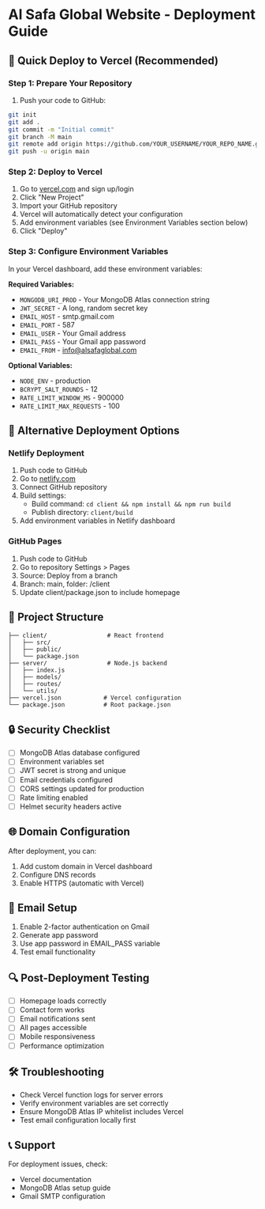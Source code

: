 # Al Safa Global Website - Deployment Guide

## 🚀 Quick Deploy to Vercel (Recommended)

### Step 1: Prepare Your Repository
1. Push your code to GitHub:
```bash
git init
git add .
git commit -m "Initial commit"
git branch -M main
git remote add origin https://github.com/YOUR_USERNAME/YOUR_REPO_NAME.git
git push -u origin main
```

### Step 2: Deploy to Vercel
1. Go to [vercel.com](https://vercel.com) and sign up/login
2. Click "New Project"
3. Import your GitHub repository
4. Vercel will automatically detect your configuration
5. Add environment variables (see Environment Variables section below)
6. Click "Deploy"

### Step 3: Configure Environment Variables
In your Vercel dashboard, add these environment variables:

**Required Variables:**
- `MONGODB_URI_PROD` - Your MongoDB Atlas connection string
- `JWT_SECRET` - A long, random secret key
- `EMAIL_HOST` - smtp.gmail.com
- `EMAIL_PORT` - 587
- `EMAIL_USER` - Your Gmail address
- `EMAIL_PASS` - Your Gmail app password
- `EMAIL_FROM` - info@alsafaglobal.com

**Optional Variables:**
- `NODE_ENV` - production
- `BCRYPT_SALT_ROUNDS` - 12
- `RATE_LIMIT_WINDOW_MS` - 900000
- `RATE_LIMIT_MAX_REQUESTS` - 100

## 🔧 Alternative Deployment Options

### Netlify Deployment
1. Push code to GitHub
2. Go to [netlify.com](https://netlify.com)
3. Connect GitHub repository
4. Build settings:
   - Build command: `cd client && npm install && npm run build`
   - Publish directory: `client/build`
5. Add environment variables in Netlify dashboard

### GitHub Pages
1. Push code to GitHub
2. Go to repository Settings > Pages
3. Source: Deploy from a branch
4. Branch: main, folder: /client
5. Update client/package.json to include homepage

## 📁 Project Structure
```
├── client/                 # React frontend
│   ├── src/
│   ├── public/
│   └── package.json
├── server/                 # Node.js backend
│   ├── index.js
│   ├── models/
│   ├── routes/
│   └── utils/
├── vercel.json            # Vercel configuration
└── package.json           # Root package.json
```

## 🔒 Security Checklist
- [ ] MongoDB Atlas database configured
- [ ] Environment variables set
- [ ] JWT secret is strong and unique
- [ ] Email credentials configured
- [ ] CORS settings updated for production
- [ ] Rate limiting enabled
- [ ] Helmet security headers active

## 🌐 Domain Configuration
After deployment, you can:
1. Add custom domain in Vercel dashboard
2. Configure DNS records
3. Enable HTTPS (automatic with Vercel)

## 📧 Email Setup
1. Enable 2-factor authentication on Gmail
2. Generate app password
3. Use app password in EMAIL_PASS variable
4. Test email functionality

## 🔍 Post-Deployment Testing
- [ ] Homepage loads correctly
- [ ] Contact form works
- [ ] Email notifications sent
- [ ] All pages accessible
- [ ] Mobile responsiveness
- [ ] Performance optimization

## 🛠️ Troubleshooting
- Check Vercel function logs for server errors
- Verify environment variables are set correctly
- Ensure MongoDB Atlas IP whitelist includes Vercel
- Test email configuration locally first

## 📞 Support
For deployment issues, check:
- Vercel documentation
- MongoDB Atlas setup guide
- Gmail SMTP configuration 